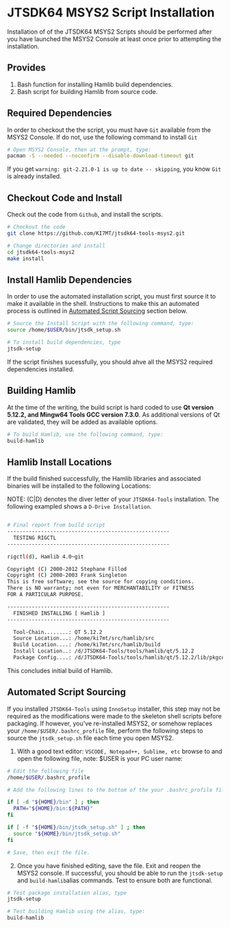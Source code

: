# JTSDK64 MSYS2 Script Installation

Installation of of the JTSDK64 MSYS2 Scripts should be performed after you
have launched the MSYS2 Console at least once prior to attempting the installation.

## Provides

1. Bash function for installing Hamlib build dependencies.
1. Bash script for building Hamlib from source code.

## Required Dependencies

In order to checkout the the script, you must have `Git` available from the
MSYS2 Console. If do not, use the following command to install `Git`

```bash
# Open MSYS2 Console, then at the prompt, type:
pacman -S --needed --noconfirm --disable-download-timeout git

```

If you get `warning: git-2.21.0-1 is up to date -- skipping`, you
know `Git` is already installed.

## Checkout Code and Install

Check out the code from `Github`, and install the scripts.

```bash
# Checkout the code
git clone https://github.com/KI7MT/jtsdk64-tools-msys2.git

# Change directories and install
cd jtsdk64-tools-msys2
make install

```

## Install Hamlib Dependencies

In order to use the automated installation script, you must first source it to make it available in the shell. Instructions to make this an automated process is
outlined in [Automated Script Sourcing](#automated-script-sourcing) section
below.

```bash
# Source the Install Script with the following command, type: 
source /home/$USER/bin/jtsdk_setup.sh

# To install build dependencies, type
jtsdk-setup
```

If the script finishes sucessfully, you should ahve all the MSYS2 required
dependencies installed.

## Building Hamlib

At the time of the writing, the build script is hard coded to use **Qt version 5.12.2, and Mingw64 Tools GCC version 7.3.0**. As additional
versions of Qt are validated, they will be added as available options.

```bash
# To build Hamlib, use the following command, type:
build-hamlib
```

## Hamlib Install Locations

If the build finished successfully, the Hamlib libraries and associated binaries will be installed to the following Locations:

NOTE: (C|D) denotes the diver letter of your `JTSDK64-Tools` installation. The following exampled shows a `D-Drive Installation`.

```bash

# Final report from build script
-----------------------------------------------------
  TESTING RIGCTL
-----------------------------------------------------

rigctl(d), Hamlib 4.0~git

Copyright (C) 2000-2012 Stephane Fillod
Copyright (C) 2000-2003 Frank Singleton
This is free software; see the source for copying conditions.
There is NO warranty; not even for MERCHANTABILITY or FITNESS
FOR A PARTICULAR PURPOSE.

-----------------------------------------------------
  FINISHED INSTALLING [ Hamlib ]
-----------------------------------------------------

  Tool-Chain........: QT 5.12.2
  Source Location...: /home/ki7mt/src/hamlib/src
  Build Location....: /home/ki7mt/src/hamlib/build
  Install Location..: /d/JTSDK64-Tools/tools/hamlib/qt/5.12.2
  Package Config....: /d/JTSDK64-Tools/tools/hamlib/qt/5.12.2/lib/pkgconfig/hamlib.pc
```

This concludes initial build of Hamlib.

## Automated Script Sourcing

If you installed `JTSDK64-Tools` using `InnoSetup` installer, this step may not be required as the modifications were made to the skeleton
shell scripts before packaging. If however, you've re-installed MSYS2, or somehow replaces your `/home/$USER/.bashrc_profile` file, perform the following steps to source the `jtsdk_setup.sh` file each time you open MSYS2.

1. With a good text editor: `VSCODE, Notepad++, Sublime, etc` browse to and open the following file, note: $USER is your PC user name:

```bash
# Edit the following file
/home/$USER/.bashrc_profile

# Add the following lines to the bottom of the your .bashrc_profile file

if [ -d "${HOME}/bin" ] ; then
  PATH="${HOME}/bin:${PATH}"
fi

if [ -f "${HOME}/bin/jtsdk_setup.sh" ] ; then
  source "${HOME}/bin/jtsdk_setup.sh"
fi

# Save, then exit the file.

```

2. Once you have finished editing, save the file. Exit and reopen the MSYS2 console. If successful, you should be able to run the `jtsdk-setup` and `build-hamlib`alias commands. Test to ensure both are functional.

```bash
# Test package installation alias, type
jtsdk-setup

# Test building Hamlib using the alias, type:
build-hamlib

```